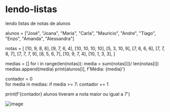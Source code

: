# lendo-listas
lendo listas de notas de alunos

alunos = ["José", "Joana", "Maria", "Carla", "Mauricio", "Andre", "Tiago", "Enzo", "Amanda", "Alessandra"]

notas = [
    [10, 9, 8, 8],
    [9, 7, 6, 4],
    [10, 10, 10, 10],
    [5, 3, 10, 9],
    [7, 6, 6, 6],
    [7, 7, 8, 7],
    [7, 7, 7, 9],
    [8, 5, 6, 7],
    [10, 9, 7, 4],
    [10, 1, 3, 3],
]

medias = []
for i in range(len(notas)):
    media = sum(notas[i])/ len(notas[i])
    medias.append(media)
    print(alunos[i], f'Média: {media}')
    
contador = 0    
for media in medias:
    if media >= 7:
        contador += 1
        
print(f'{contador} alunos tiveram a nota maior ou igual a 7')

![image](https://github.com/Victor-Antonio-Santos/lendo-listas/assets/160191987/fca65c95-96ee-4a38-a901-4116631dd32c)

